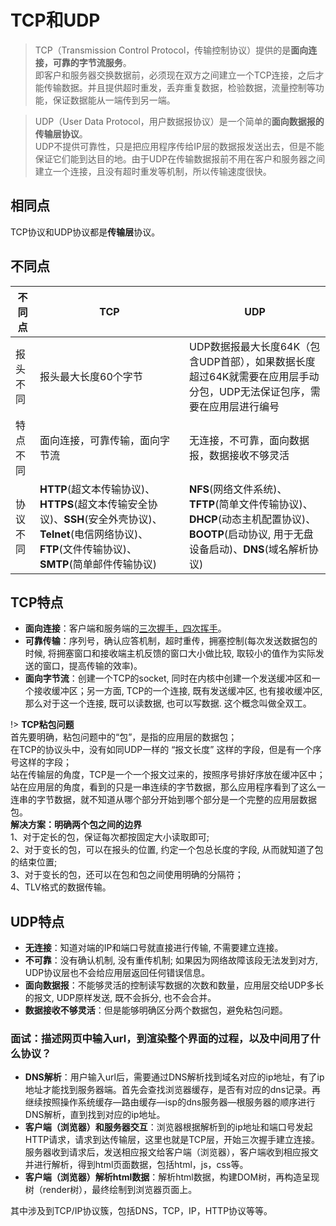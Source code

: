 # TCP和UDP

> TCP（Transmission Control Protocol，传输控制协议）提供的是**面向连接，可靠的字节流服务**。<br>即客户和服务器交换数据前，必须现在双方之间建立一个TCP连接，之后才能传输数据。并且提供超时重发，丢弃重复数据，检验数据，流量控制等功能，保证数据能从一端传到另一端。  

> UDP（User Data Protocol，用户数据报协议）是一个简单的**面向数据报的传输层协议**。<br>UDP不提供可靠性，只是把应用程序传给IP层的数据报发送出去，但是不能保证它们能到达目的地。由于UDP在传输数据报前不用在客户和服务器之间建立一个连接，且没有超时重发等机制，所以传输速度很快。

## 相同点

TCP协议和UDP协议都是**传输层**协议。

## 不同点

|不同点|TCP|UDP|
|--|--|--|
|报头不同|报头最大长度60个字节|UDP数据报最大长度64K（包含UDP首部），如果数据长度超过64K就需要在应用层手动分包，UDP无法保证包序，需要在应用层进行编号|
|特点不同|面向连接，可靠传输，面向字节流|无连接，不可靠，面向数据报，数据接收不够灵活|
|协议不同|**HTTP**(超文本传输协议)、**HTTPS**(超文本传输安全协议)、**SSH**(安全外壳协议)、**Telnet**(电信网络协议)、**FTP**(文件传输协议)、**SMTP**(简单邮件传输协议)|**NFS**(网络文件系统)、**TFTP**(简单文件传输协议)、**DHCP**(动态主机配置协议)、**BOOTP**(启动协议, 用于无盘设备启动)、**DNS**(域名解析协议)|

## TCP特点

* **面向连接**：客户端和服务端的[三次握手，四次挥手](/java/TCP三次握手四次挥手.md)。
* **可靠传输**：序列号，确认应答机制，超时重传，拥塞控制(每次发送数据包的时候, 将拥塞窗口和接收端主机反馈的窗口大小做比较, 取较小的值作为实际发送的窗口，提高传输的效率)。
* **面向字节流**：创建一个TCP的socket, 同时在内核中创建一个发送缓冲区和一个接收缓冲区；另一方面, TCP的一个连接, 既有发送缓冲区, 也有接收缓冲区, 那么对于这一个连接, 既可以读数据, 也可以写数据. 这个概念叫做全双工。

!> **TCP粘包问题**  
首先要明确，粘包问题中的“包”，是指的应用层的数据包；  
在TCP的协议头中，没有如同UDP一样的 “报文长度” 这样的字段，但是有一个序号这样的字段；  
站在传输层的角度，TCP是一个一个报文过来的，按照序号排好序放在缓冲区中；  
站在应用层的角度，看到的只是一串连续的字节数据，那么应用程序看到了这么一连串的字节数据，就不知道从哪个部分开始到哪个部分是一个完整的应用层数据包。  
**解决方案：明确两个包之间的边界**  
1、对于定长的包，保证每次都按固定大小读取即可;  
2、对于变长的包，可以在报头的位置, 约定一个包总长度的字段, 从而就知道了包的结束位置;  
3、对于变长的包，还可以在包和包之间使用明确的分隔符；  
4、TLV格式的数据传输。

## UDP特点

* **无连接**：知道对端的IP和端口号就直接进行传输, 不需要建立连接。  
* **不可靠**：没有确认机制, 没有重传机制; 如果因为网络故障该段无法发到对方, UDP协议层也不会给应用层返回任何错误信息。  
* **面向数据报**：不能够灵活的控制读写数据的次数和数量，应用层交给UDP多长的报文, UDP原样发送, 既不会拆分, 也不会合并。  
* **数据接收不够灵活**：但是能够明确区分两个数据包，避免粘包问题。

### 面试：描述网页中输入url，到渲染整个界面的过程，以及中间用了什么协议？

* **DNS解析**：用户输入url后，需要通过DNS解析找到域名对应的ip地址，有了ip地址才能找到服务器端。首先会查找浏览器缓存，是否有对应的dns记录。再继续按照操作系统缓存—路由缓存—isp的dns服务器—根服务器的顺序进行DNS解析，直到找到对应的ip地址。
* **客户端（浏览器）和服务器交互**：浏览器根据解析到的ip地址和端口号发起HTTP请求，请求到达传输层，这里也就是TCP层，开始三次握手建立连接。服务器收到请求后，发送相应报文给客户端（浏览器），客户端收到相应报文并进行解析，得到html页面数据，包括html，js，css等。
* **客户端（浏览器）解析html数据**：解析html数据，构建DOM树，再构造呈现树（render树），最终绘制到浏览器页面上。

其中涉及到TCP/IP协议簇，包括DNS，TCP，IP，HTTP协议等等。